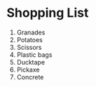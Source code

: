 <!-- HTML Proyecto 1-->
<!DOCTYPE HTML>
<html lang="en-US">
<head>
  <meta charset="UTF-8">
  <title> HTML GitHub</title>
</head>
<body>
  <h1>Shopping List</h1>
    <ol>
      <li>Granades</li>
      <li>Potatoes</li>
      <li>Scissors</li>
      <li>Plastic bags</li>
      <li>Ducktape</li>
      <li>Pickaxe</li>
      <li>Concrete</li>
    </ol>
</body>
</html?
      

